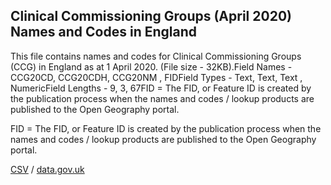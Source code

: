 ## Clinical Commissioning Groups (April 2020) Names and Codes in England

This file contains names and codes for Clinical Commissioning Groups (CCG) in England as at 1 April 2020. (File size - 32KB).Field Names - CCG20CD, CCG20CDH, CCG20NM , FIDField Types - Text, Text, Text , NumericField Lengths - 9, 3, 67FID = The FID, or Feature ID is created by the publication process when the names and codes / lookup products are published to the Open Geography portal. 

FID = The FID, or Feature ID is created by the publication process when the names and codes / lookup products are published to the Open Geography portal. 

[CSV](../csv/245.csv) / [data.gov.uk](https://data.gov.uk/dataset/2df1e63d-746c-4738-8ad2-79b882451a41/clinical-commissioning-groups-april-2020-names-and-codes-in-england)

